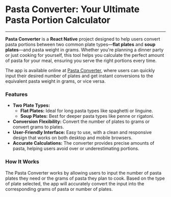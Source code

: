 # Pasta Converter: Your Ultimate Pasta Portion Calculator
---
**Pasta Converter** is a **React Native** project designed to help users convert pasta portions between two common plate types—**flat plates** and **soup plates**—and pasta weight in grams. Whether you're planning a dinner party or just cooking for yourself, this tool helps you calculate the perfect amount of pasta for your meal, ensuring you serve the right portions every time.

The app is available online at [Pasta Converter](https://pasta-converter.netlify.app), where users can quickly input their desired number of plates and get instant conversions to the equivalent pasta weight in grams, or vice versa.

### Features

- **Two Plate Types:**
  - **Flat Plates:** Ideal for long pasta types like spaghetti or linguine.
  - **Soup Plates:** Best for deeper pasta types like penne or rigatoni.
- **Conversion Flexibility:** Convert the number of plates to grams or convert grams to plates.
- **User-Friendly Interface:** Easy to use, with a clean and responsive design that works on both desktop and mobile browsers.
- **Accurate Calculations:** The converter provides precise amounts of pasta, helping users avoid over or underestimating portions.

### How It Works

The Pasta Converter works by allowing users to input the number of pasta plates they need or the grams of pasta they plan to cook. Based on the type of plate selected, the app will accurately convert the input into the corresponding grams of pasta or number of plates.

